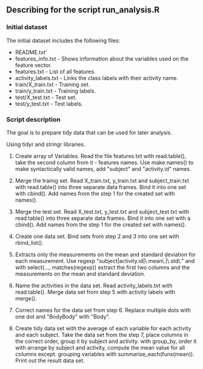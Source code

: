 ## Describing for the script run_analysis.R

### Initial dataset

The initial dataset includes the following files:
 * README.txt'
 * features_info.txt - Shows information about the variables used on the feature vector.
 * features.txt - List of all features.
 * activity_labels.txt - Links the class labels with their activity name.
 * train/X_train.txt - Training set.
 * train/y_train.txt - Training labels.
 * test/X_test.txt - Test set.
 * test/y_test.txt - Test labels.
 
### Script description

The goal is to prepare tidy data that can be used for later analysis. 

Using tidyr and stringr libraries. 

1. Create array of Variables.
Read the file features.txt with read.table(), take the second column from it - features names.
Use make.names() to make syntactically valid names, add "subject" and "activity.id" names.

2. Merge the trainig set. 
Read X_train.txt, y_train.txt and subject_train.txt with read.table() into three separate data frames.
Bind it into one set with cbind().
Add names from the step 1 for the created set with names().

3. Merge the test set.
Read X_test.txt, y_test.txt and subject_test.txt with read.table() into three separate data frames.
Bind it into one set with a cbind().
Add names from the step 1 for the created set with names().

4. Create one data set.
Bind sets from step 2 and 3 into one set with rbind_list().

5. Extracts only the measurements on the mean and standard deviation for each measurement. 
Use regexp "subject|activity.id|\\.mean\\.|\\.std\\." and with select(..., matches(regexp))
extract the first two columns and the measurements on the mean and standard deviation.

6. Name the activities in the data set.
Read activity_labels.txt with read.table().
Merge data set from step 5 with activity labels with merge().

7. Correct names for the data set from step 6.
Replace multiple dots with one dot and "BodyBody" with "Body".

8. Create tidy data set with the average of each variable for each activity and each subject. 
Take the data set from the step 7, place columns in the correct order, group it by subject and activity. 
with group_by, order it with arrange by subject and activity, compute the mean value for all columns except. 
grouping variables with summarise_each(funs(mean)). 
Print out the result data set.
